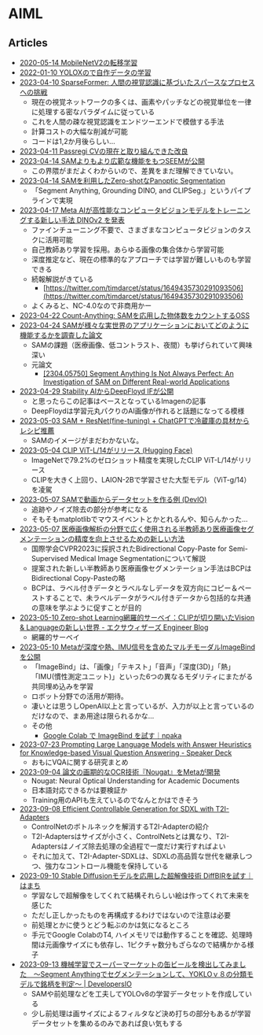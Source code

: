 # AIML

## Articles

- [2020-05-14 MobileNetV2の転移学習](https://dev.classmethod.jp/articles/introduce-to-transfer-learning-by-tensorflow-for-beginner/)
- [2022-01-10 YOLOXので自作データの学習](https://zenn.dev/opamp/articles/d3878b189ea256)
- [2023-04-10 SparseFormer: 人間の視覚認識に基づいたスパースなプロセスへの挑戦](https://twitter.com/_akhaliq/status/1645278535878049792)
  - 現在の視覚ネットワークの多くは、画素やパッチなどの視覚単位を一律に処理する密なパラダイムに従っている
  - これを人間の疎な視覚認識をエンドツーエンドで模倣する手法
  - 計算コストの大幅な削減が可能
  - コードは1,2か月後らしい…
- [2023-04-11 Passregi CVの現在と取り組んできた改良](https://dev.classmethod.jp/articles/developers-io-day-one-passregi-cv-improvements/)
- [2023-04-14 SAMよりもより広範な機能をもつSEEMが公開](https://twitter.com/forasteran/status/1646829112844259329)
  - この界隈がまだよくわからいので、差異をまだ理解できていない。
- [2023-04-14 SAMを利用したZero-shotなPanoptic Segmentation](https://twitter.com/tobiascornille/status/1646812086154960896)
  - 「Segment Anything, Grounding DINO, and CLIPSeg.」というパイプラインで実現
- [2023-04-17 Meta AIが高性能なコンピュータビジョンモデルをトレーニングする新しい手法 DINOv2 を発表](https://ai.facebook.com/blog/dino-v2-computer-vision-self-supervised-learning/)
  - ファインチューニング不要で、さまざまなコンピュータビジョンのタスクに活用可能
  - 自己教師あり学習を採用。あらゆる画像の集合体から学習可能
  - 深度推定など、現在の標準的なアプローチでは学習が難しいものも学習できる
  - 続報解説がきている
    - [https://twitter.com/timdarcet/status/1649435730291093506](https://twitter.com/timdarcet/status/1649435730291093506)
  - よくみると、NC-4.0なので非商用かー
- [2023-04-22 Count-Anything: SAMを応用した物体数をカウントするOSS](https://github.com/ylqi/Count-Anything)
- [2023-04-24 SAMが様々な実世界のアプリケーションにおいてどのように機能するかを調査した論文](https://elith.substack.com/i/116461340/論文)
  - SAMの課題（医療画像、低コントラスト、夜間）も挙げられていて興味深い
  - 元論文
    - [[2304.05750] Segment Anything Is Not Always Perfect: An Investigation of SAM on Different Real-world Applications](https://arxiv.org/abs/2304.05750)
- [2023-04-29 Stability AIからDeepFloyd IFが公開](https://note.com/te_ftef/n/nd83eb09a3990)
  - と思ったらこの記事はベースとなっているImagenの記事
  - DeepFloydは学習元丸パクりのAI画像が作れると話題になってる模様
- [2023-05-03 SAM + ResNet(fine-tuning) + ChatGPTで冷蔵庫の具材からレシピ推薦](https://dev.classmethod.jp/articles/chatgpt-recomend-recip)
  - SAMのイメージがまだわかないな。
- [2023-05-04 CLIP ViT-L/14がリリース (Hugging Face)](https://huggingface.co/laion/CLIP-ViT-L-14-DataComp.XL-s13B-b90K)
  - ImageNetで79.2%のゼロショット精度を実現したCLIP ViT-L/14がリリース
  - CLIPを大きく上回り、LAION-2Bで学習させた大型モデル（ViT-g/14）を凌駕
- [2023-05-07 SAMで動画からデータセットを作る例 (DevIO)](https://dev.classmethod.jp/articles/sygment-anything-create-dataset-image/)
  - 追跡やノイズ除去の部分が参考になる
  - そもそもmatplotlibでマウスイベントとかとれるんや、知らんかった…
- [2023-05-07 医療画像解析の分野で広く使用される半教師あり医療画像セグメンテーションの精度を向上させるための新しい方法](https://elith.substack.com/i/119966648/論文)
  - 国際学会CVPR2023に採択されたBidirectional Copy-Paste for Semi-Supervised Medical Image Segmentationについて解説
  - 提案された新しい半教師あり医療画像セグメンテーション手法はBCPはBidirectional Copy-Pasteの略
  - BCPは、ラベル付きデータとラベルなしデータを双方向にコピー＆ペーストすることで、未ラベルデータがラベル付きデータから包括的な共通の意味を学ぶように促すことが目的
- [2023-05-10 Zero-shot Learning網羅的サーベイ：CLIPが切り開いたVision & Languageの新しい世界 - エクサウィザーズ Engineer Blog](https://techblog.exawizards.com/entry/2023/05/10/055218)
  - 網羅的サーベイ
- [2023-05-10 Metaが深度や熱、IMU信号を含めたマルチモーダルImageBindを公開](https://twitter.com/masahirochaen/status/1656176014714880003)
  - 「ImageBind」は、「画像」「テキスト」「音声」「深度(3D)」「熱」「IMU(慣性測定ユニット)」といった6つの異なるモダリティにまたがる共同埋め込みを学習
  - ロボット分野での活用が期待。
  - 凄いとは思うしOpenAI以上と言っているが、入力が以上と言っているのだけなので、まあ用途は限られるかな…
  - その他
    - [Google Colab で ImageBind を試す｜npaka](https://note.com/npaka/n/n22f7980e12bc)
- [2023-07-23 Prompting Large Language Models with Answer Heuristics for Knowledge-based Visual Question Answering - Speaker Deck](https://speakerdeck.com/tereka114/prompting-large-language-models-with-answer-heuristics-for-knowledge-based-visual-question-answering)
  - おもにVQAに関する研究まとめ
- [2023-09-04 論文の画期的なOCR技術『Nougat』をMetaが開発](https://twitter.com/ai_database/status/1698545683467579737)
  - Nougat: Neural Optical Understanding for Academic Documents
  - 日本語対応できるかは要検証か
  - Training用のAPIも生えているのでなんとかはできそう
- [2023-09-08 Efficient Controllable Generation for SDXL with T2I-Adapters](https://huggingface.co/blog/t2i-sdxl-adapters)
  - ControlNetのボトルネックを解消するT2I-Adapterの紹介
  - T2I-Adaptersはサイズが小さく、ControlNetsとは異なり、T2I-Adaptersはノイズ除去処理の全過程で一度だけ実行すればよい
  - それに加えて、T2I-Adapter-SDXLは、SDXLの高品質な世代を継承しつつ、強力なコントロール機能を保持している
- [2023-09-10 Stable Diffusionモデルを応用した超解像技術 DiffBIRを試す｜はまち](https://note.com/hamachi_jp/n/n0d0ff78b4cb8)
  - 学習なしで超解像をしてくれて結構それらしい絵は作ってくれて未来を感じた
  - ただし正しかったものを再構成するわけではないので注意は必要
  - 前処理とかに使うとどう転ぶのかは気になるところ
  - 手元でGoogle ColabのT4, ハイメモリでは動作することを確認、処理時間は元画像サイズにも依存し、1ピクチャ数分もざらなので結構かかる様子
- [2023-09-13 機械学習でスーパーマーケットの缶ビールを検出してみました　〜Segment Anythingでセグメンテーションして、YOKLOｖ８の分類モデルで銘柄を判定〜 | DevelopersIO](https://dev.classmethod.jp/articles/beer-detection/)
  - SAMや前処理などを工夫してYOLOv8の学習データセットを作成している
  - 少し前処理は画サイズによるフィルタなど決め打ちの部分もあるが学習データセットを集めるのみであれば良い気もする